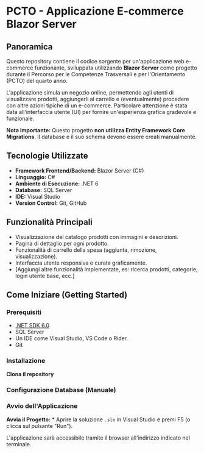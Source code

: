 # PCTO - Applicazione E-commerce Blazor Server

## Panoramica

Questo repository contiene il codice sorgente per un'applicazione web e-commerce funzionante, sviluppata utilizzando **Blazor Server** come progetto durante il Percorso per le Competenze Trasversali e per l'Orientamento (PCTO) del quarto anno.

L'applicazione simula un negozio online, permettendo agli utenti di visualizzare prodotti, aggiungerli al carrello e (eventualmente) procedere con altre azioni tipiche di un e-commerce. Particolare attenzione è stata data all'interfaccia utente (UI) per fornire un'esperienza grafica gradevole e funzionale.

**Nota importante:** Questo progetto **non utilizza Entity Framework Core Migrations**. Il database e il suo schema devono essere creati manualmente.

## Tecnologie Utilizzate

*   **Framework Frontend/Backend:** Blazor Server (C#)
*   **Linguaggio:** C#
*   **Ambiente di Esecuzione:** .NET 6
*   **Database:** SQL Server
*   **IDE:** Visual Studio 
*   **Version Control:** Git, GitHub

## Funzionalità Principali

*   Visualizzazione del catalogo prodotti con immagini e descrizioni.
*   Pagina di dettaglio per ogni prodotto.
*   Funzionalità di carrello della spesa (aggiunta, rimozione, visualizzazione).
*   Interfaccia utente responsiva e curata graficamente.
*   [Aggiungi altre funzionalità implementate, es: ricerca prodotti, categorie, login utente base, ecc.]

## Come Iniziare (Getting Started)

### Prerequisiti

*   [.NET SDK 6.0](https://dotnet.microsoft.com/download)
*   SQL Server
*   Un IDE come Visual Studio, VS Code o Rider.
*   Git

### Installazione

**Clona il repository**

### Configurazione Database (Manuale)

### Avvio dell'Applicazione

**Avvia il Progetto:**
    *  Aprire la soluzione `.sln` in Visual Studio e premi F5 (o clicca sul pulsante "Run").

L'applicazione sarà accessibile tramite il browser all'indirizzo indicato nel terminale.
